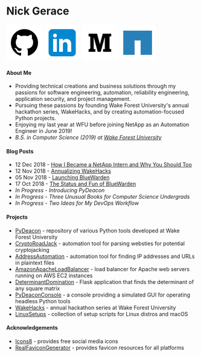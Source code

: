 # Nick Gerace

[<img src="icon_github.png"/>](https://github.com/nickgerace)
[<img src="icon_linkedin.png"/>](https://linkedin.com/in/nickgerace)
[<img src="icon_medium.png"/>](https://medium.com/@nickgerace)
[<img src="icon_netapp.png"/>](https://www.netapp.com)

#### About Me
- Providing technical creations and business solutions through my passions for software engineering, automation, reliability engineering, application security, and project management. 
- Pursuing these passions by founding Wake Forest University's annual hackathon series, WakeHacks, and by creating automation-focused Python projects. 
- Enjoying my last year at WFU before joining NetApp as an Automation Engineer in June 2019!
- *B.S. in Computer Science (2019) at [Wake Forest University](https://www.wfu.edu/)*

#### Blog Posts
- 12 Dec 2018 - [How I Became a NetApp Intern and Why You Should Too](https://medium.com/@nickgerace/how-i-became-a-netapp-intern-and-why-you-should-too-9639d0a8e265)
- 12 Nov 2018 - [Annualizing WakeHacks](https://medium.com/@nickgerace/annualizing-wakehacks-b1fd8e8c99bf)
- 05 Nov 2018 - [Launching BlueWarden](https://medium.com/@nickgerace/introducing-bluewarden-1-0-9c0809aee586)
- 17 Oct 2018 - [The Status and Fun of BlueWarden](https://medium.com/@nickgerace/the-status-and-fun-of-bluewarden-ef7fbfcc09f1)
- *In Progress - Introducing PyDeacon*
- *In Progress - Three Unusual Books for Computer Science Undergrads*
- *In Progress - Two Ideas for My DevOps Workflow*

#### Projects
- [PyDeacon](https://github.com/nickgerace/PyDeacon) - repository of various Python tools developed at Wake Forest University
- [CryptoRoadJack](https://github.com/nickgerace/PyDeacon/tree/master/cryptoroadjack) - automation tool for parsing websties for potential cryptojacking
- [AddressAutomation](https://github.com/nickgerace/PyDeacon/tree/master/address_automation) - automation tool for finding IP addresses and URLs in plaintext files
- [AmazonApacheLoadBalancer](https://github.com/nickgerace/AmazonApacheLoadBalancer) - load balancer for Apache web servers running on AWS EC2 instances
- [DeterminantDomination](https://github.com/nickgerace/PyDeacon/tree/master/determinant_domination) - Flask application that finds the determinant of any square matrix
- [PyDeaconConsole](https://github.com/nickgerace/PyDeacon) - a console providing a simulated GUI for operating headless Python tools
- [WakeHacks](https://acm.cs.wfu.edu) - annual hackathon series at Wake Forest University
- [LinuxSetups](https://github.com/nickgerace/LinuxSetups) - collection of setup scripts for Linux distros and macOS

#### Acknowledgements
- [Icons8](https://icons8.com) - provides free social media icons
- [RealFaviconGenerator](https://realfavicongenerator.net) - provides favicon resources for all platforms
